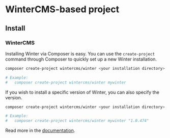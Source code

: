 # WinterCMS-based project

## Install

### WinterCMS

Installing Winter via Composer is easy. You can use the `create-project` command through Composer to quickly set up a new Winter installation.

```bash
composer create-project wintercms/winter <your installation directory>

# Example:
#   composer create-project wintercms/winter mywinter
```

If you wish to install a specific version of Winter, you can also specify the version.

```bash
composer create-project wintercms/winter <your installation directory> "<version>"

# Example:
#   composer create-project wintercms/winter mywinter "1.0.474"
```

Read more in the [documentation](https://wintercms.com/docs/help/using-composer).
